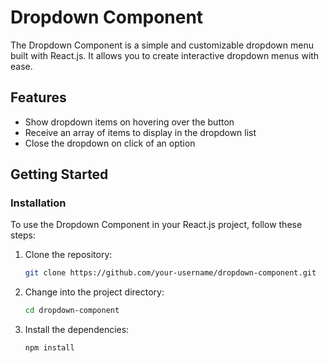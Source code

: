 # Dropdown Component

The Dropdown Component is a simple and customizable dropdown menu built with React.js. It allows you to create interactive dropdown menus with ease.

## Features

- Show dropdown items on hovering over the button
- Receive an array of items to display in the dropdown list
- Close the dropdown on click of an option

## Getting Started

### Installation

To use the Dropdown Component in your React.js project, follow these steps:

1. Clone the repository:
   ```bash
   git clone https://github.com/your-username/dropdown-component.git

2. Change into the project directory:
   ```bash
   cd dropdown-component

3. Install the dependencies:
   ```bash
   npm install
